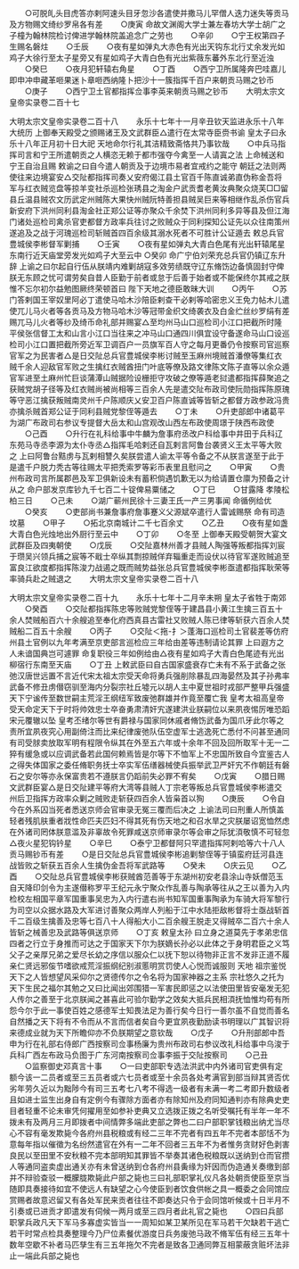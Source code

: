 <!-- { "loadSidebar": true } -->
　　○可脱癿头目虎答亦剌阿速头目牙忽沙各遣使并撒马儿罕僧人迭力迷失等贡马及方物赐文绮纱罗帛各有差
　　○庚寅  命故文渊阁大学士兼左春坊大学士胡广之子橦为翰林院检讨俾进学翰林院盖追念广之劳也
　　○辛卯
　　○宁王权第四子生赐名磐炷
　　○壬辰
　　○夜有星如弹丸大赤色有光出天钩东北行丈余发光如鸡子大徐行至太子星旁又有星如鸡子大青白色有光出紫薇东蕃外东北行至近浊
　　○癸巳
　　○夜月犯轩辕右角星
　　○丁酉
　　○西宁卫所属隆奔巴哇嘉儿即申冲申藏革咂果迷卜章咂西纳隆卜把沙十一簇指挥千百户来朝贡马赐之钞币
　　○庚子
　　○西宁卫土官都指挥佥事李英来朝贡马赐之钞币
　　大明太宗文皇帝实录卷二百十七


大明太宗文皇帝实录卷二百十八
　　永乐十七年十一月辛丑钦天监进永乐十八年大统历  上御奉天殿受之颁赐诸王及文武群臣△遣行在太常寺臣赍书谕  皇太子曰永乐十八年正月初十日大祀  天地命尔行礼其洁精致斋恪共乃事钦哉
　　○中兵马指挥司言和宁王所遣朝贡之人横恣无赖于都市强夺今禽至一人请寘之法  上命械送和宁王自治且赐  敕谕之曰自今遣人朝贡及于边境市易者宜戒约之能守  朝廷之法则两使往来边境宴安△交阯都指挥司奏乂安府偈江县土官百千陈直诚弟直伪称金吾将军与红衣贼览盘等掠羊变社杀巡检张琇县之淘金户武贡耆老黄汝典聚众烧芙□□留县丘温县贼农文历武定州贼陈大果快州贼阮特善担县贼吴巨来等相继作乱杀伤官兵新安府下洪州同利县淘金社正郑公证等亦聚众千余焚下洪州同利多异等县及但江海门诸处巡检司禽杀官吏都督方政率兵往讨之败贼众于同利探知公证先以众往南策州遂追及之战于河瑰巡检司斩贼首四百余级其溺水死者不可胜计公证遁去  敕总兵官豊城侯李彬督军剿捕
　　○壬寅
　　○夜有星如弹丸大青白色尾有光出轩辕尾星东南行近天庙堂旁发光如鸡子大至云中
○癸卯  命广宁伯刘荣充总兵官仍镇辽东升辞  上谕之曰尔起自行伍从朕靖内难剿胡寇多效劳绩既守辽东脩饬边备慎固封守俾朕无东顾之忧可谓劳矣自昔人臣勤于前者或怠于后善于始者或不能保终尔其戒之朕惟不忘尔初尔益勉图厥终荣顿首曰  陛下天地之德臣敢昧大训　　
○丙午
　　○苏门答剌国王宰奴里阿必丁遣使马哈木沙陪臣剌查干必剌等哈密忠义王免力帖木儿遣使兀儿马火者等各贡马及方物马哈木沙等冠带金织文绮袭衣及白金纻丝纱罗绢有差赐兀马儿火者等纱及绮币命礼部并赐宴△至均州马山口巡检司小江口把截所时隆平侯张信督工太和山言小江口当往来之冲马山口通四川俱宜设守备遂命马山口设巡检司小江口置把截所旁近军卫调百户一员旗军百人守之每月更番仍令按察司官巡察官军之为民害者△是日交阯总兵官豊城侯李彬讨贼至玉麻州境贼首潘僚等集红衣贼千余人迎敌官军败之生擒红衣贼酋扭门叶底等僚及路文律陈文陈子直等以余众遁官军进至土麻州忙巨谈蒲潭山贼据险设栅拒守攻破之僚等遁老挝遣都指挥薛聚追之获贼党胡子径等及红衣贼尚被尚相等三百余人先是遣交阯布政司使阮勋指挥陈原瑰等守恶江擒获叛贼南灵州千户陈顺庆乂安卫百户陈直诚等皆斩之都督方政参政冯贵亦擒杀贼首郑公证于同利县贼党黎侄等遁去
　　○丁未
　　○升吏部郎中诸葛平为湖广布政司右参议专提督大岳太和山宫观改山西左布政使周璟于陕西布政使
　　○己酉
　　○升行在礼科给事中牛麟为詹事府丞改户科给事中井田于兵科辽东苑马寺丞李源为太仆寺丞△指挥毛哈剌还自瓦剌言阿鲁台袭贤义王太平等大败之  上曰阿鲁台黠虏与瓦剌相讐久矣朕尝遣人谕太平等令备之不从朕言遂至于此于是遣千户脱力秃古等往赐太平把秃索罗等彩币表里且慰问之
　　○甲寅
　　○贵州布政司言所属郡邑及军卫俱新设未有蓄积倘遇饥歉无以为给请置仓廪为预备之计从之  命户部发京库钞九千七百二十锭俾易粟储之
　　○丁巳
　　○甘露降  孝陵松柏三日
　　○己未
　　○湖广蕲州民徐十三妻王氏一产三男事闻  命循例给优
　　○癸亥
　　○吏部尚书兼詹事府詹事蹇义父源斌卒遣行人雷诚赐祭  命有司造坟墓
　　○甲子
　　○拓北京南城计二千七百余丈
　　○乙丑
　　○夜有星如盏大青白色光烛地出外厨行至云中
　　○丁卯
　　○冬至  上御奉天殿受朝贺大宴文武群臣及四夷朝使
　　○戊辰
　　○交阯嘉林州善才县贼人陶强等叛都指挥刘宸于瓒吴兴领兵捕之宸等不戢士卒纵其剽掠贼佯弃辎重走而设伏以待官军遂败贼追至富良江欲度都指挥陈浚力战遏之既而贼势益张总兵官豊城侯李彬亟遣都指挥耿荣等率骑兵赴之贼退之
　　大明太宗文皇帝实录卷二百十八


大明太宗文皇帝实录卷二百十九
　　永乐十七年十二月辛未朔  皇太子省牲于南郊
　　○癸酉
　　○交阯都指挥陈忠等败贼党黎侄等于建昌县小黄江生擒三百五十余人焚贼船百六十余艘追至奉化府西真县古雷社又败贼人陈已律等斩获六百余人焚贼船二百五十余艘
　　○丙子
　　○交阯＜拖-扌＞蓬海口巡检司土官裴差等仿府州县土官例以九年考满至京吏部言巡检应三年给由差等违制请论其罪  上曰遐方之人未谙国典岂可遽罪  命复职役三年如例给由△夜有星如鸡子大青白色尾迹有光出柳宿行东南至天庙
　　○丁丑  上敕武臣曰自古国家盛衰存亡未有不系于武备之张弛汉唐世远置不言近代宋太祖太宗受天命将勇兵强削除暴乱四海晏然及其子孙弗率武备不修丑虏僣窃驯至海内分裂宗社丘墟元以胡人主中夏世祖时戎部严整甲兵强盛天下宁谧传至数世嗣主荒淫王纲纽军致废弛群雄并作竟至覆亡我  皇考太祖高皇帝受天命定天下于时将帅效忠士卒奋勇肃清奸宄遂建洪业朕嗣位以来夙夜惕厉唯恐蹈宋元覆辙以坠  皇考丕绪尔等世有爵禄与国家同休戚者脩饬武备为国爪牙此尔等之责所宜夙夜究心用副倚注而比来纪律废弛队伍空虚军士逃逸死亡悉付不问甚至通同有司受脙卖放取军明有程限令纵其在外至五六年或十余年不回及回所取军十无一二猝有缓急或以应调武备若此国何赖焉皆是尔等下不恤军上不忠国所致自今宜鉴古人之得失体国家之委任脩职务抚士卒实军伍缮器械使兵振举武卫严奸宄不作朝廷有磐石之安尔等亦永保富贵若不遵朕言仍蹈前失必罪不宥矣
　　○戊寅
　　○腊日赐文武群臣宴△是日交阯建平等府大湾等县贼人丁宗老等叛总兵官豊城侯李彬遣交州后卫指挥方政率众剿之贼败走斩获四百余人皆枭首以狥
　　○庚辰
　　○令自今在外系囚当死者悉送京师会官审录无冤三覆而后决之  上谕法司曰刑重人所慎盖轻者残肌肤重者戕性命匹夫匹妇不得其死有伤天地之和召水旱之灾朕屡诏宽恤然虑在外诸司罔体朕意滥及非辜故令死罪咸送京师审录尔等会审之际犹湏敬慎不可轻忽△夜火星犯钩钤星
　　○辛巳
　　○泰宁卫都督阿只罕遣指挥阿剌哈等六十八人贡马赐钞币有差
　　○是日交阯总兵官豊城侯李彬追剿黎侄等于镇蛮府廷河县连战皆败之斩获五百余人生擒伪金吾将军武路等
　　○癸未
　　○庆云见
　　○乙酉
　　○交阯总兵官豊城侯李彬获贼酋范善等于东湖州初安老县涂山寺妖僧范玉自天降印剑令为主遂僣称罗平王纪元永宁聚众作乱善与陶承等往从之王以善为入内检校左相国平章军国重事吴忠为入内行遣右尚书知军国重事陶承为车骑大将军黎行为司空以众据水路及大军进讨善聚众两岸人列船于江中水陆拒敌彬督将士亟战斩首千二百级生擒善及忠等七百八十人得船大小二百余艘王脱走又得贼卒二百六十余人皆斩之械善忠及武路等俱送京师
　　○丁亥  敕皇太孙  曰立身之道莫先于孝弟忠信四者之行立于身推而可达之于国家天下尔为朕嫡长孙必以此体之于身明君臣之义笃父子之亲厚兄弟之爱尽长幼之序信以服众仁以抚下恕以待物非正言不发非正道不履亲仁贤远邪侫节嗜欲戒荒淫振纲纪别淑慝明赏罚使人心悦而诚服则  天地  祖宗鉴悦天下之人皆想望风采仰尔之贤德传尔之令名将为国家神器之主系  宗社悠久之托为天下生民之福尔其勉之又曰比闻出郊围猎一军害民即惩之以法使田里皆安毫发无犯人传尔之善至于北京朕闻之甚喜此可验尔勤学之效矣大抵兵民相湏抚恤惟均苟有所怨今尔于此一事使百姓之感德军士知畏法足为善行矣今日行一善尔虽不自觉而善名自然播之天下将有不令而从不言而信者矣自今更宜夙夜勤励读书明理以广其智识将来德成业就为天下所瞻仰亦不负朕期望之意钦哉
　　○戊子
　　○升刑部郎中吾申为行在礼部右侍郎广西按察司佥事杨廉为贵州布政司右参议改礼科给事中乌浚于兵科广西左布政马负图于广东河南按察司佥事李振于交阯按察司
　　○己丑
　　○监察御史邓真言十事
　　○一曰吏部职专选法洪武中内外诸司官吏俱有定额今该一二员者或至三五员者或六七员者或至十余员各处考满官到部当辩其贤否优劣年劳久近以为黜陟今有司三五考七八考不得选一级者有未满一考二考即升数级者且如进士监生出身自有定例今有骤除方面者亦有除知州及府同知通判亦有除典史吏目者轻重不论未审凭何擢用至如参补吏典又立选拨正拨之名听受嘱托有半年一年不拨未有及两月三月即拨者中间情弊多端此吏部之弊也二曰户部职掌钱粮出纳尤当尽心不容有毫发欺毙今各府州县税粮或有经二三年不完者有四五年不完者本部恬不为意每年指以催徵为名纷然遣官在外有一二年不回者三五年不为者惟务贪财好色剥害良民以至田里不安秋粮不完本部明知其罪皆不举奏其诸色税粮既以送纳到仓而官攒人等通同盗卖虚出通关亦有未曾送纳到仓各府州县夤缘为奸因而伪造通关奏缴到部并不辩验查驳一概朦胧欺毙此户部之毙也三曰礼部职掌礼仪凡各处朝贡使臣至京当随即具奏接待如宜不使远人有缺望之心今使臣到者饮食供帐之具一概委之会同馆应赏赐者故意迟留又有各处军民来贡者往往不即奏达只令于会同馆听候或十日半月不引奏或已进贡才即遣发有伺候一两月或至三四月者此礼官之毙也
　　○四曰兵部职掌兵政凡天下军马多寡虚实皆当一一周知如某卫某所见在军马若干欠缺若干逃亡若干时常点检具奏整理今乃尸位素餐优游度日兵务废弛马政不脩军伍有经三五年十数年空歇不补者马匹孳生有三五年拖欠不完者是致各卫通同弊互相蒙蔽贪赃坏法非止一端此兵部之毙也
